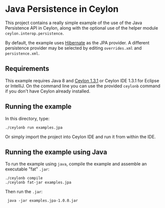 # Java Persistence in Ceylon

This project contains a really simple example of 
the use of the Java Persistence API in Ceylon, 
along with the optional use of the helper module
`ceylon.interop.persistence`.

By default, the example uses [Hibernate] as the 
JPA provider. A different persistence provider 
may be selected by editing `overrides.xml` and 
`persistence.xml`.

[Hibernate]: http://hibernate.org

## Requirements

This example requires Java 8 and [Ceylon 1.3.1] 
or Ceylon IDE 1.3.1 for Eclipse or IntelliJ. On
the command line you can use the provided `ceylonb`
command if you don't have Ceylon already installed.


[Ceylon 1.3.1]: https://ceylon-lang.org/download

## Running the example

In this directory, type:

    ./ceylonb run examples.jpa

Or simply import the project into Ceylon IDE and
run it from within the IDE.

## Running the example using Java

To run the example using `java`, compile the 
example and assemble an executable  "fat" `.jar`:

    ./ceylonb compile
    ./ceylonb fat-jar examples.jpa

Then run the `.jar`:

     java -jar examples.jpa-1.0.0.jar
